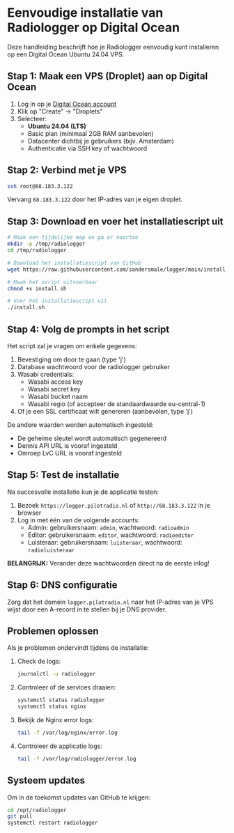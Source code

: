 # Eenvoudige installatie van Radiologger op Digital Ocean

Deze handleiding beschrijft hoe je Radiologger eenvoudig kunt installeren op een Digital Ocean Ubuntu 24.04 VPS.

## Stap 1: Maak een VPS (Droplet) aan op Digital Ocean

1. Log in op je [Digital Ocean account](https://cloud.digitalocean.com/)
2. Klik op "Create" → "Droplets"
3. Selecteer:
   - **Ubuntu 24.04 (LTS)**
   - Basic plan (minimaal 2GB RAM aanbevolen)
   - Datacenter dichtbij je gebruikers (bijv. Amsterdam)
   - Authenticatie via SSH key of wachtwoord

## Stap 2: Verbind met je VPS

```bash
ssh root@68.183.3.122
```

Vervang `68.183.3.122` door het IP-adres van je eigen droplet.

## Stap 3: Download en voer het installatiescript uit

```bash
# Maak een tijdelijke map en ga er naartoe
mkdir -p /tmp/radiologger
cd /tmp/radiologger

# Download het installatiescript van GitHub
wget https://raw.githubusercontent.com/sandersmale/logger/main/install.sh

# Maak het script uitvoerbaar
chmod +x install.sh

# Voer het installatiescript uit
./install.sh
```

## Stap 4: Volg de prompts in het script

Het script zal je vragen om enkele gegevens:

1. Bevestiging om door te gaan (type 'j')
2. Database wachtwoord voor de radiologger gebruiker
3. Wasabi credentials:
   - Wasabi access key
   - Wasabi secret key
   - Wasabi bucket naam
   - Wasabi regio (of accepteer de standaardwaarde eu-central-1)
4. Of je een SSL certificaat wilt genereren (aanbevolen, type 'j')

De andere waarden worden automatisch ingesteld:
- De geheime sleutel wordt automatisch gegenereerd
- Dennis API URL is vooraf ingesteld
- Omroep LvC URL is vooraf ingesteld

## Stap 5: Test de installatie

Na succesvolle installatie kun je de applicatie testen:

1. Bezoek `https://logger.pilotradio.nl` of `http://68.183.3.122` in je browser
2. Log in met één van de volgende accounts:
   - Admin: gebruikersnaam: `admin`, wachtwoord: `radioadmin`
   - Editor: gebruikersnaam: `editor`, wachtwoord: `radioeditor`
   - Luisteraar: gebruikersnaam: `luisteraar`, wachtwoord: `radioluisteraar`

**BELANGRIJK:** Verander deze wachtwoorden direct na de eerste inlog!

## Stap 6: DNS configuratie

Zorg dat het domein `logger.pilotradio.nl` naar het IP-adres van je VPS wijst door een A-record in te stellen bij je DNS provider.

## Problemen oplossen

Als je problemen ondervindt tijdens de installatie:

1. Check de logs:
   ```bash
   journalctl -u radiologger
   ```

2. Controleer of de services draaien:
   ```bash
   systemctl status radiologger
   systemctl status nginx
   ```

3. Bekijk de Nginx error logs:
   ```bash
   tail -f /var/log/nginx/error.log
   ```

4. Controleer de applicatie logs:
   ```bash
   tail -f /var/log/radiologger/error.log
   ```

## Systeem updates

Om in de toekomst updates van GitHub te krijgen:

```bash
cd /opt/radiologger
git pull
systemctl restart radiologger
```